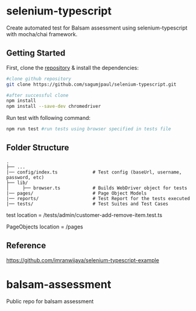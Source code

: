 # selenium-typescript

Create automated test for Balsam assessment using selenium-typescript with mocha/chai framework.

## Getting Started

First, clone the [repository](https://github.com/sagumjpaul/selenium-typescript.git) & install the dependencies:

```bash
#clone github repository
git clone https://github.com/sagumjpaul/selenium-typescript.git

#after successful clone
npm install
npm install --save-dev chromedriver
```

Run test with following command:
```bash
npm run test #run tests using browser specified in tests file

```

## Folder Structure

```
.
├── ...
|── config/index.ts             # Test config (baseUrl, username, password, etc)
├── lib/
│     ├── browser.ts            # Builds WebDriver object for tests
|── pages/                      # Page Object Models
|── reports/                    # Test Report for the tests executed
|── tests/                      # Test Suites and Test Cases
```
test location = /tests/admin/customer-add-remove-item.test.ts

PageObjects location = /pages

## Reference
https://github.com/imranwijaya/selenium-typescript-example

# balsam-assessment
Public repo for balsam assessment
